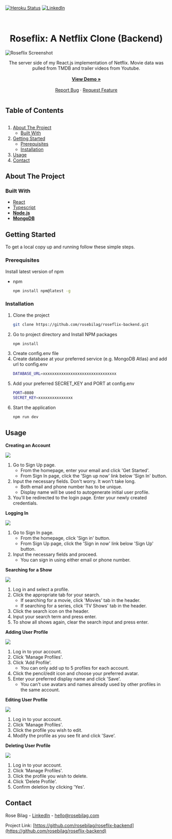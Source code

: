 [![Heroku Status][heroku-shield]][heroku-url]
[![LinkedIn][linkedin-shield]][linkedin-url]


<br />
<p align="center">
  <h1 align="center">Roseflix: A Netflix Clone (Backend)</h1>
  <img src="./readme/Main.png" alt="Roseflix Screenshot">
  <p align="center">
    The server side of my React.js implementation of Netflix. Movie data was pulled from TMDB and trailer videos from Youtube.
    <br /><br />
    <a href="https://roseflix-rosebilag.vercel.app"><strong>View Demo »</strong></a>
    <br /><br />
    <a href="https://github.com/rosebilag/roseflix-backend/issues">Report Bug</a>
    ·
    <a href="https://github.com/rosebilag/roseflix-backend/issues">Request Feature</a>
  </p>
</p>








<h2 style="display: inline-block">Table of Contents</h2>
<ol>
  <li>
    <a href="#about-the-project">About The Project</a>
    <ul>
      <li><a href="#built-with">Built With</a></li>
    </ul>
  </li>
  <li>
    <a href="#getting-started">Getting Started</a>
    <ul>
      <li><a href="#prerequisites">Prerequisites</a></li>
      <li><a href="#installation">Installation</a></li>
    </ul>
  </li>
  <li><a href="#usage">Usage</a></li>
  <li><a href="#contact">Contact</a></li>
</ol>








## About The Project

### Built With
* [React](https://reactjs.org/)
* [Typescript](https://www.typescriptlang.org/)
* **[Node.js](https://nodejs.org/en/)**
* **[MongoDB](https://www.mongodb.com/)**








## Getting Started
To get a local copy up and running follow these simple steps.


### Prerequisites
Install latest version of npm
* npm
  ```sh
  npm install npm@latest -g
  ```

### Installation
1. Clone the project
   ```sh
   git clone https://github.com/rosebilag/roseflix-backend.git
   ```
2. Go to project directory and Install NPM packages
   ```sh
   npm install
   ```
3. Create config.env file 
4. Create database at your preferred service (e.g. MongoDB Atlas) and add url to config.env
   ```sh
   DATABASE_URL=xxxxxxxxxxxxxxxxxxxxxxxxxxxxxxxx
   ```
5. Add your preferred SECRET_KEY and PORT at config.env
   ```sh
   PORT=8080
   SECRET_KEY=xxxxxxxxxxxxxxx
   ```
6. Start the application
   ```sh
   npm run dev
   ```








## Usage
**Creating an Account**

![](./readme/Sign_Up.png)
1. Go to Sign Up page.
    - From the homepage, enter your email and click 'Get Started'.
    - From Sign In page, click the 'Sign up now' link below 'Sign In' button.
2. Input the necessary fields. Don't worry. It won't take long.
    - Both email and phone number has to be unique.
    - Display name will be used to autogenerate initial user profile.
3. You'll be redirected to the login page. Enter your newly created credentials.




**Logging In**

![](./readme/Sign_In.png)
1. Go to Sign In page.
    - From the homepage, click 'Sign in' button.
    - From Sign Up page, click the 'Sign in now' link below 'Sign Up' button.
2. Input the necessary fields and proceed.
    - You can sign in using either email or phone number.




**Searching for a Show**

![](./readme/Search.png)
1. Log in and select a profile.
2. Click the appropriate tab for your search.
    - If searching for a movie, click 'Movies' tab in the header.
    - If searching for a series, click 'TV Shows' tab in the header.
3. Click the search icon on the header.
4. Input your search term and press enter.
5. To show all shows again, clear the search input and press enter.




**Adding User Profile**

![](./readme/Add_Profile.png)
1. Log in to your account.
2. Click 'Manage Profiles'.
3. Click 'Add Profile'.
    - You can only add up to 5 profiles for each account.
4. Click the pencil/edit icon and choose your preferred avatar.
5. Enter your preferred display name and click 'Save'.
    - You can't use avatars and names already used by other profiles in the same account.




**Editing User Profile**

![](./readme/Edit_Profile.png)
1. Log in to your account.
2. Click 'Manage Profiles'.
3. Click the profile you wish to edit.
4. Modify the profile as you see fit and click 'Save'.




**Deleting User Profile**

![](./readme/Delete_Profile.png)
1. Log in to your account.
2. Click 'Manage Profiles'.
3. Click the profile you wish to delete.
4. Click 'Delete Profile'.
5. Confirm deletion by clicking 'Yes'.









## Contact
Rose Bilag - [LinkedIn](https://www.linkedin.com/in/rosejoybilag) - hello@rosebilag.com

Project Link: [https://github.com/rosebilag/roseflix-backend](https://github.com/rosebilag/roseflix-backend)


[heroku-shield]: https://img.shields.io/github/deployments/rosebilag/roseflix-backend/roseflix-backend?style=for-the-badge
[heroku-url]:https://roseflix-backend.herokuapp.com
[linkedin-shield]: https://img.shields.io/badge/-LinkedIn-black.svg?style=for-the-badge&logo=linkedin&colorB=555
[linkedin-url]: https://www.linkedin.com/in/rosejoybilag
